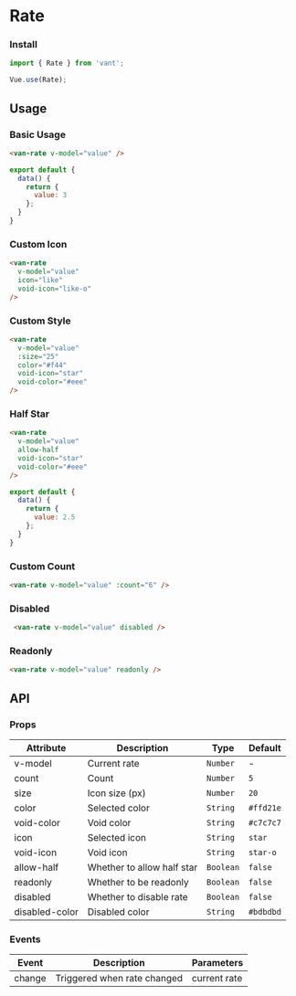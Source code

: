 # Rate

### Install

``` javascript
import { Rate } from 'vant';

Vue.use(Rate);
```

## Usage

### Basic Usage

```html
<van-rate v-model="value" />
```

```javascript
export default {
  data() {
    return {
      value: 3
    };
  }
}
```

### Custom Icon

```html
<van-rate
  v-model="value"
  icon="like"
  void-icon="like-o"
/>
```

### Custom Style

```html
<van-rate
  v-model="value"
  :size="25"
  color="#f44"
  void-icon="star"
  void-color="#eee"
/>
```

### Half Star

```html
<van-rate
  v-model="value"
  allow-half
  void-icon="star"
  void-color="#eee"
/>
```

```javascript
export default {
  data() {
    return {
      value: 2.5
    };
  }
}
```

### Custom Count

```html
<van-rate v-model="value" :count="6" />
```

### Disabled

```html
 <van-rate v-model="value" disabled />
```

### Readonly

```html
<van-rate v-model="value" readonly />
```

## API

### Props

| Attribute | Description | Type | Default |
|------|------|------|------|
| v-model | Current rate | `Number` | - |
| count | Count | `Number` | `5` |
| size | Icon size (px) | `Number` | `20` |
| color | Selected color | `String` | `#ffd21e` |
| void-color | Void color | `String` | `#c7c7c7` |
| icon | Selected icon | `String` | `star` |
| void-icon | Void icon | `String` | `star-o` |
| allow-half | Whether to allow half star | `Boolean` | `false` |
| readonly | Whether to be readonly | `Boolean` | `false` |
| disabled | Whether to disable rate | `Boolean` | `false` |
| disabled-color | Disabled color | `String` | `#bdbdbd` | 

### Events

| Event | Description | Parameters |
|------|------|------|
| change | Triggered when rate changed | current rate |
